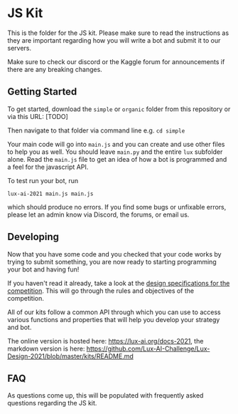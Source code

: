 # JS Kit

This is the folder for the JS kit. Please make sure to read the instructions as they are important regarding how you will write a bot and submit it to our servers.

Make sure to check our discord or the Kaggle forum for announcements if there are any breaking changes.

## Getting Started

To get started, download the `simple` or `organic` folder from this repository or via this URL: [TODO]

Then navigate to that folder via command line e.g. `cd simple`

Your main code will go into `main.js` and you can create and use other files to help you as well. You should leave `main.py` and the entire `lux` subfolder alone. Read the `main.js` file to get an idea of how a bot is programmed and a feel for the javascript API.

To test run your bot, run 

```
lux-ai-2021 main.js main.js
```

which should produce no errors. If you find some bugs or unfixable errors, please let an admin know via Discord, the forums, or email us.

## Developing

Now that you have some code and you checked that your code works by trying to submit something, you are now ready to starting programming your bot and having fun!

If you haven't read it already, take a look at the [design specifications for the competition](https://lux-ai.org/specs-2021). This will go through the rules and objectives of the competition.

All of our kits follow a common API through which you can use to access various functions and properties that will help you develop your strategy and bot.

The online version is hosted here: https://lux-ai.org/docs-2021, the markdown version is here: https://github.com/Lux-AI-Challenge/Lux-Design-2021/blob/master/kits/README.md

## FAQ

As questions come up, this will be populated with frequently asked questions regarding the JS kit.